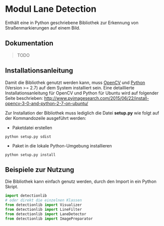 # Modul Lane Detection
Enthält eine in Python geschriebene Bibliothek zur Erkennung von Straßenmarkierungen auf einem Bild.

## Dokumentation 
> TODO

## Installationsanleitung
Damit die Bibliothek genutzt werden kann, muss [OpenCV](http://opencv.org/) und [Python](https://www.python.org/) (Version >= 2.7) auf dem System installiert sein.
Eine detaillierte Installationsanleitung für OpenCV und Python für Ubuntu wird auf folgender Seite beschrieben:
http://www.pyimagesearch.com/2015/06/22/install-opencv-3-0-and-python-2-7-on-ubuntu/

Zur Installation der Bibliothek muss lediglich die Datei __setup.py__ wie folgt auf der Kommandozeile ausgeführt werden:

* Paketdatei erstellen
```
python setup.py sdist
```
* Paket in die lokale Python-Umgebung installieren
```
python setup.py install
```

## Beispiele zur Nutzung
Die Bibliothek kann einfach genutz werden, durch den Import in ein Python Skript.
```python
import detectionlib
# oder direkt die einzelnen Klassen
from detectionlib import Visualizer
from detectionlib import LineFilter
from detectionlib import LaneDetector
from detectionlib import ImagePreparator
```
